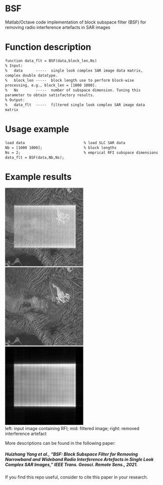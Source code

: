 # BSF
Matlab/Octave code implementation of block subspace filter (BSF) for removing radio interference artefacts in SAR images

# Function description
```
function data_flt = BSF(data,block_len,Ns)     
% Input:     
%   data      -----  single look complex SAR image data matrix, complex double datatype.     
%   block_len -----  block length use to perform block-wise processing, e.g., block_len = [1000 1000].
%   Ns        -----  number of subspace dimension. Tuning this parameter to obtain satisfactory results.
% Output:
%   data_flt  -----  filtered single look complex SAR image data matrix
```

# Usage example
```
load data                           % load SLC SAR data
Nb = [1000 1000];                   % block lengths
Ns = 2;                             % emprical RFI subspace dimensions
data_flt = BSF(data,Nb,Ns);   
```
# Example results
<img src="imgs/input.jpg" width=256 height=256 /> <img src="imgs/output.jpg" width=256 height=256 /> <img src="imgs/res.jpg" width=256 height=256 />   
left: input image containing RFI;                       mid: filtered image;                              right: removed interference artefact

More descriptions can be found in the following paper:    
##### Huizhang Yang et al., “BSF: Block Subspace Filter for Removing Narrowband and Wideband Radio Interference Artefacts in Single Look Complex SAR Images,” IEEE Trans. Geosci. Remote Sens., 2021.   
If you find this repo useful, consider to cite this paper in your research.   

